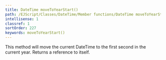```yaml
---
title: DateTime moveToYearStart()
path: /EJScript/Classes/DateTime/Member functions/DateTime moveToYearStart()
intellisense: 1
classref: 1
sortOrder: 227
keywords: moveToYearStart()
---
```


This method will move the current DateTime to the first second in the current year. Returns a reference to itself.


